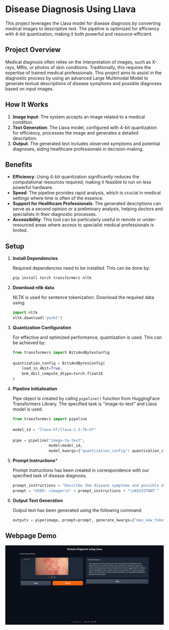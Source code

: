 # Disease Diagnosis Using Llava

This project leverages the Llava model for disease diagnosis by converting medical images to descriptive text. The pipeline is optimized for efficiency with 4-bit quantization, making it both powerful and resource-efficient.

## Project Overview

Medical diagnosis often relies on the interpretation of images, such as X-rays, MRIs, or photos of skin conditions. Traditionally, this requires the expertise of trained medical professionals. This project aims to assist in the diagnostic process by using an advanced Large Multimodal Model to generate textual descriptions of disease symptoms and possible diagnoses based on input images.

## How It Works

1. **Image Input**: The system accepts an image related to a medical condition.
2. **Text Generation**: The Llava model, configured with 4-bit quantization for efficiency, processes the image and generates a detailed description.
3. **Output**: The generated text includes observed symptoms and potential diagnoses, aiding healthcare professionals in decision-making.

## Benefits

- **Efficiency**: Using 4-bit quantization significantly reduces the computational resources required, making it feasible to run on less powerful hardware.
- **Speed**: The pipeline provides rapid analysis, which is crucial in medical settings where time is often of the essence.
- **Support for Healthcare Professionals**: The generated descriptions can serve as a second opinion or a preliminary analysis, helping doctors and specialists in their diagnostic processes.
- **Accessibility**: This tool can be particularly useful in remote or under-resourced areas where access to specialist medical professionals is limited.

## Setup

1. **Install Dependencies**

   Required dependencies need to be installed. This can be done by:
   ```bash
   pip install torch transformers nltk
   ```

2. **Download nltk data**

   NLTK is used for sentence tokenization. Download the required data using:
   ```python
   import nltk
   nltk.download('punkt')
   ```

3. **Quantization Configuration**

   For effective and optimized performance, quantization is used. This can be achieved by:
   ```python
   from transformers import BitsAndBytesConfig

   quantization_config = BitsAndBytesConfig(
       load_in_4bit=True,
       bnb_4bit_compute_dtype=torch.float16
   )
   ```

4. **Pipeline Initialisation**
   
   Pipe object is created by callng ```pipeline()``` function from HuggingFace Transformers Library. The 
   specified task is "image-to-text" and Llava model is used.
   ```python
   from transformers import pipeline

   model_id = "llava-hf/llava-1.5-7b-hf"
   
   pipe = pipeline("image-to-text",
                   model=model_id,
                   model_kwargs={"quantization_config": quantization_config})
   ```

5. **Prompt Instructions***

   Prompt instructions has been created in correspondence with our specified task of disease diagnosis.
   ```python
   prompt_instructions = "Describe the disease symptoms and possible diagnosis based on the image."
   prompt = "USER: <image>\n" + prompt_instructions + "\nASSISTANT:"

6. **Output Text Generation**

   Output text has been generated using the following command:
   ```python
   outputs = pipe(image, prompt=prompt, generate_kwargs={"max_new_tokens": 200})
   ```

## Webpage Demo
![Webpage Demo](./Llava_image.png)
